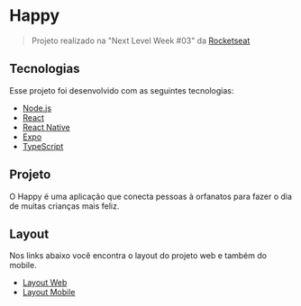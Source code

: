 # Happy

> Projeto realizado na \"Next Level Week #03" da [Rocketseat](https://www.rocketseat.com.br/)

## Tecnologias

Esse projeto foi desenvolvido com as seguintes tecnologias:

- [Node.js](https://nodejs.org/en/)
- [React](https://reactjs.org)
- [React Native](https://facebook.github.io/react-native/)
- [Expo](https://expo.io/)
- [TypeScript](https://www.typescriptlang.org/)

## Projeto

O Happy é uma aplicação que conecta pessoas à orfanatos para fazer o dia de muitas crianças mais feliz.

## Layout

Nos links abaixo você encontra o layout do projeto web e também do mobile.

- [Layout Web](https://www.figma.com/file/mDEbnoojksG4w8sOxmudh3/Happy-Web)
- [Layout Mobile](https://www.figma.com/file/X27FfVxAgy9f5IFa7ONlph/Happy-Mobile)